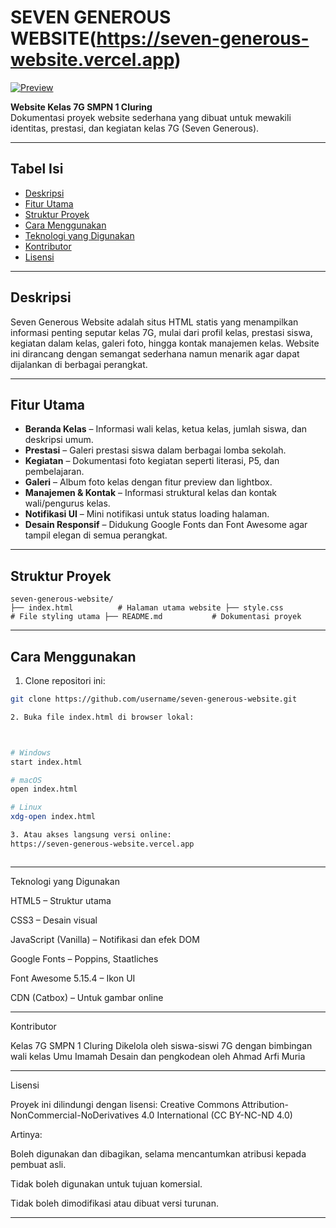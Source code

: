 # SEVEN GENEROUS WEBSITE(https://seven-generous-website.vercel.app)

[![Preview](https://files.catbox.moe/l21aya.jpg)](https://files.catbox.moe/l21aya.jpg)

**Website Kelas 7G SMPN 1 Cluring**  
Dokumentasi proyek website sederhana yang dibuat untuk mewakili identitas, prestasi, dan kegiatan kelas 7G (Seven Generous).

---

## Tabel Isi

- [Deskripsi](#deskripsi)  
- [Fitur Utama](#fitur-utama)  
- [Struktur Proyek](#struktur-proyek)  
- [Cara Menggunakan](#cara-menggunakan)  
- [Teknologi yang Digunakan](#teknologi-yang-digunakan)  
- [Kontributor](#kontributor)  
- [Lisensi](#lisensi)

---

## Deskripsi

Seven Generous Website adalah situs HTML statis yang menampilkan informasi penting seputar kelas 7G, mulai dari profil kelas, prestasi siswa, kegiatan dalam kelas, galeri foto, hingga kontak manajemen kelas. Website ini dirancang dengan semangat sederhana namun menarik agar dapat dijalankan di berbagai perangkat.

---

## Fitur Utama

- **Beranda Kelas** – Informasi wali kelas, ketua kelas, jumlah siswa, dan deskripsi umum.  
- **Prestasi** – Galeri prestasi siswa dalam berbagai lomba sekolah.  
- **Kegiatan** – Dokumentasi foto kegiatan seperti literasi, P5, dan pembelajaran.  
- **Galeri** – Album foto kelas dengan fitur preview dan lightbox.  
- **Manajemen & Kontak** – Informasi struktural kelas dan kontak wali/pengurus kelas.  
- **Notifikasi UI** – Mini notifikasi untuk status loading halaman.  
- **Desain Responsif** – Didukung Google Fonts dan Font Awesome agar tampil elegan di semua perangkat.

---

## Struktur Proyek
```
seven-generous-website/ 
├── index.html          # Halaman utama website ├── style.css           # File styling utama ├── README.md           # Dokumentasi proyek 
```
---

## Cara Menggunakan

1. Clone repositori ini:

```bash
git clone https://github.com/username/seven-generous-website.git

2. Buka file index.html di browser lokal:



# Windows
start index.html

# macOS
open index.html

# Linux
xdg-open index.html

3. Atau akses langsung versi online:
https://seven-generous-website.vercel.app



```
---

Teknologi yang Digunakan

HTML5 – Struktur utama

CSS3 – Desain visual

JavaScript (Vanilla) – Notifikasi dan efek DOM

Google Fonts – Poppins, Staatliches

Font Awesome 5.15.4 – Ikon UI

CDN (Catbox) – Untuk gambar online



---

Kontributor

Kelas 7G SMPN 1 Cluring
Dikelola oleh siswa-siswi 7G dengan bimbingan wali kelas Umu Imamah
Desain dan pengkodean oleh Ahmad Arfi Muria


---

Lisensi

Proyek ini dilindungi dengan lisensi:
Creative Commons Attribution-NonCommercial-NoDerivatives 4.0 International (CC BY-NC-ND 4.0)

Artinya:

Boleh digunakan dan dibagikan, selama mencantumkan atribusi kepada pembuat asli.

Tidak boleh digunakan untuk tujuan komersial.

Tidak boleh dimodifikasi atau dibuat versi turunan.

---